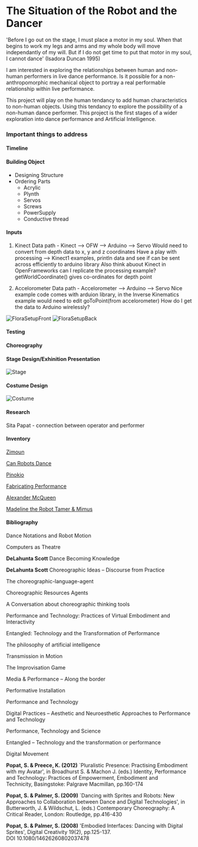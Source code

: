 # The Situation of the Robot and the Dancer

'Before I go out on the stage, I must place a motor in my soul. When that begins to work my legs and arms and my whole body will move independantly of my will. But if I do not get time to put that motor in my soul, I cannot dance' (Isadora Duncan 1995)

I am interested in exploring the relationships between human and non-human performers in live dance performance. Is it possible for a non-anthropomorphic mechanical object to portray a real performable relationship within live performance. 

This project will play on the human tendancy to add human characteristics to non-human objects. Using this tendancy to explore the possibility of a non-human dance performer. This project is the first stages of a wider exploration into dance performance and Artificial Intelligence. 

### Important things to address

#### Timeline
#### Building Object
  - Designing Structure
  - Ordering Parts
    - Acrylic
    - Plynth
    - Servos
    - Screws
    - PowerSupply
    - Conductive thread
#### Inputs

1. Kinect
Data path - Kinect --> OFW --> Arduino --> Servo
Would need to convert from depth data to x, y and z coordinates
Have a play with processing --> Kinect1 examples, println data and see if can be sent across efficiently to arduino library
Also think abuout Kinect in OpenFrameworks can I replicate the processing example? getWorldCoordinate() gives co-ordinates for depth point

2. Accelorometer
Data path - Accelorometer --> Arduino --> Servo
Nice example code comes with arduion library, in the Inverse Kinematics example would need to edit goToPoint(from accelorometer)
How do I get the data to Arduino wirelessly? 

![FloraSetupFront](src) ![FloraSetupBack](src)

#### Testing
#### Choreography
#### Stage Design/Exhinition Presentation
![Stage](src)
#### Costume Design
![Costume](src)
#### Research
Sita Papat - connection between operator and performer

#### Inventory
[Zimoun](https://vimeo.com/7235817)

[Can Robots Dance](https://creators.vice.com/en_uk/article/d74zey/can-robots-dance)

[Pinokio](http://www.ben-dror.com/pinokio)

[Fabricating Performance](http://robohub.org/the-relationship-between-dance-and-robotic-fabrication-with-video/)

[Alexander McQueen](https://www.youtube.com/watch?v=VnA3XR5apQg)

[Madeline the Robot Tamer & Mimus](https://vimeo.com/191963552)


#### Bibliography

Dance Notations and Robot Motion

Computers as Theatre

**DeLahunta Scott** Dance Becoming Knowledge 

**DeLahunta Scott** Choreographic Ideas – Discourse from Practice

The choreographic-language-agent

Choreographic Resources Agents

A Conversation about choreographic thinking tools

Performance and Technology: Practices of Virtual Embodiment and Interactivity

Entangled: Technology and the Transformation of Performance

The philosophy of artificial intelligence

Transmission in Motion

The Improvisation Game

Media & Performance – Along the border

Performative Installation

Performance and Technology

Digital Practices – Aesthetic and Neuroesthetic Approaches to Performance and Technology

Performance, Technology and Science

Entangled – Technology and the transformation or performance

Digital Movement

**Popat, S. & Preece, K. (2012)** `Pluralistic Presence: Practising Embodiment with my Avatar', in Broadhurst S. & Machon J. (eds.) Identity, Performance and Technology: Practices of Empowerment, Embodiment and Technicity, Basingstoke: Palgrave Macmillan, pp.160-174

**Popat, S. & Palmer, S. (2009)** `Dancing with Sprites and Robots: New Approaches to Collaboration between Dance and Digital Technologies', in Butterworth, J. & Wildschut, L. (eds.) Contemporary Choreography: A Critical Reader, London: Routledge, pp.416-430

**Popat, S. & Palmer, S. (2008)** 'Embodied Interfaces: Dancing with Digital Sprites', Digital Creativity 19(2), pp.125-137. DOI 10.1080/14626260802037478

